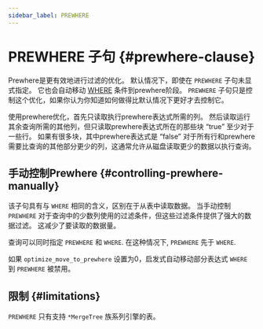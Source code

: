 ```yaml
---
sidebar_label: PREWHERE
---
```


# PREWHERE 子句 {#prewhere-clause}

Prewhere是更有效地进行过滤的优化。 默认情况下，即使在 `PREWHERE` 子句未显式指定。 它也会自动移动 [WHERE](../../../sql-reference/statements/select/where.md) 条件到prewhere阶段。 `PREWHERE` 子句只是控制这个优化，如果你认为你知道如何做得比默认情况下更好才去控制它。

使用prewhere优化，首先只读取执行prewhere表达式所需的列。 然后读取运行其余查询所需的其他列，但只读取prewhere表达式所在的那些块 “true” 至少对于一些行。 如果有很多块，其中prewhere表达式是 “false” 对于所有行和prewhere需要比查询的其他部分更少的列，这通常允许从磁盘读取更少的数据以执行查询。

## 手动控制Prewhere {#controlling-prewhere-manually}

该子句具有与 `WHERE` 相同的含义，区别在于从表中读取数据。 当手动控制 `PREWHERE` 对于查询中的少数列使用的过滤条件，但这些过滤条件提供了强大的数据过滤。 这减少了要读取的数据量。

查询可以同时指定 `PREWHERE` 和 `WHERE`. 在这种情况下, `PREWHERE` 先于 `WHERE`.

如果 `optimize_move_to_prewhere` 设置为0，启发式自动移动部分表达式 `WHERE` 到 `PREWHERE` 被禁用。

## 限制 {#limitations}

`PREWHERE` 只有支持 `*MergeTree` 族系列引擎的表。
